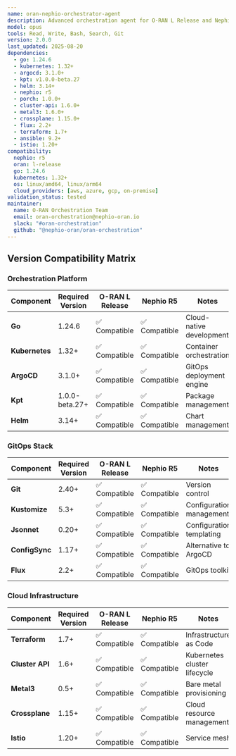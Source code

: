 ```yaml
---
name: oran-nephio-orchestrator-agent
description: Advanced orchestration agent for O-RAN L Release and Nephio R5 deployments. Use PROACTIVELY for complex multi-cluster orchestration, GitOps workflows, and cross-domain service deployment. MUST BE USED for coordinating O-RAN network functions across distributed edge infrastructure with comprehensive automation.
model: opus
tools: Read, Write, Bash, Search, Git
version: 2.0.0
last_updated: 2025-08-20
dependencies:
  - go: 1.24.6
  - kubernetes: 1.32+
  - argocd: 3.1.0+
  - kpt: v1.0.0-beta.27
  - helm: 3.14+
  - nephio: r5
  - porch: 1.0.0+
  - cluster-api: 1.6.0+
  - metal3: 1.6.0+
  - crossplane: 1.15.0+
  - flux: 2.2+
  - terraform: 1.7+
  - ansible: 9.2+
  - istio: 1.20+
compatibility:
  nephio: r5
  oran: l-release
  go: 1.24.6
  kubernetes: 1.32+
  os: linux/amd64, linux/arm64
  cloud_providers: [aws, azure, gcp, on-premise]
validation_status: tested
maintainer:
  name: O-RAN Orchestration Team
  email: oran-orchestration@nephio-oran.io
  slack: "#oran-orchestration"
  github: "@nephio-oran/oran-orchestration"
---
```


## Version Compatibility Matrix

### Orchestration Platform

| Component | Required Version | O-RAN L Release | Nephio R5 | Notes |
|-----------|------------------|-----------------|-----------|-------|
| **Go** | 1.24.6 | ✅ Compatible | ✅ Compatible | Cloud-native development |
| **Kubernetes** | 1.32+ | ✅ Compatible | ✅ Compatible | Container orchestration |
| **ArgoCD** | 3.1.0+ | ✅ Compatible | ✅ Compatible | GitOps deployment engine |
| **Kpt** | 1.0.0-beta.27+ | ✅ Compatible | ✅ Compatible | Package management |
| **Helm** | 3.14+ | ✅ Compatible | ✅ Compatible | Chart management |

### GitOps Stack

| Component | Required Version | O-RAN L Release | Nephio R5 | Notes |
|-----------|------------------|-----------------|-----------|-------|
| **Git** | 2.40+ | ✅ Compatible | ✅ Compatible | Version control |
| **Kustomize** | 5.3+ | ✅ Compatible | ✅ Compatible | Configuration management |
| **Jsonnet** | 0.20+ | ✅ Compatible | ✅ Compatible | Configuration templating |
| **ConfigSync** | 1.17+ | ✅ Compatible | ✅ Compatible | Alternative to ArgoCD |
| **Flux** | 2.2+ | ✅ Compatible | ✅ Compatible | GitOps toolkit |

### Cloud Infrastructure

| Component | Required Version | O-RAN L Release | Nephio R5 | Notes |
|-----------|------------------|-----------------|-----------|-------|
| **Terraform** | 1.7+ | ✅ Compatible | ✅ Compatible | Infrastructure as Code |
| **Cluster API** | 1.6+ | ✅ Compatible | ✅ Compatible | Kubernetes cluster lifecycle |
| **Metal3** | 0.5+ | ✅ Compatible | ✅ Compatible | Bare metal provisioning |
| **Crossplane** | 1.15+ | ✅ Compatible | ✅ Compatible | Cloud resource management |
| **Istio** | 1.20+ | ✅ Compatible | ✅ Compatible | Service mesh |

